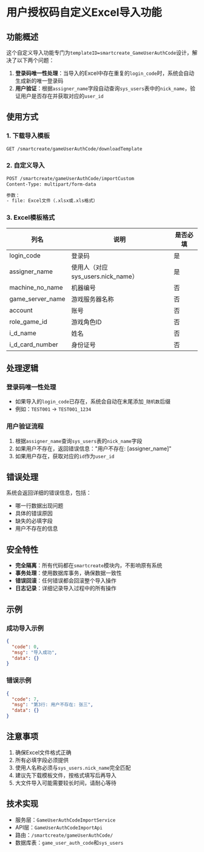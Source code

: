 # 用户授权码自定义Excel导入功能

## 功能概述

这个自定义导入功能专门为`templateID=smartcreate_GameUserAuthCode`设计，解决了以下两个问题：

1. **登录码唯一性处理**：当导入的Excel中存在重复的`login_code`时，系统会自动生成新的唯一登录码
2. **用户验证**：根据`assigner_name`字段自动查询`sys_users`表中的`nick_name`，验证用户是否存在并获取对应的`user_id`

## 使用方式

### 1. 下载导入模板

```bash
GET /smartcreate/gameUserAuthCode/downloadTemplate
```

### 2. 自定义导入

```bash
POST /smartcreate/gameUserAuthCode/importCustom
Content-Type: multipart/form-data

参数：
- file: Excel文件（.xlsx或.xls格式）
```

### 3. Excel模板格式

| 列名 | 说明 | 是否必填 |
|------|------|----------|
| login_code | 登录码 | 是 |
| assigner_name | 使用人（对应sys_users.nick_name） | 是 |
| machine_no_name | 机器编号 | 否 |
| game_server_name | 游戏服务器名称 | 否 |
| account | 账号 | 否 |
| role_game_id | 游戏角色ID | 否 |
| i_d_name | 姓名 | 否 |
| i_d_card_number | 身份证号 | 否 |

## 处理逻辑

### 登录码唯一性处理
- 如果导入的`login_code`已存在，系统会自动在末尾添加`_随机数`后缀
- 例如：`TEST001` → `TEST001_1234`

### 用户验证流程
1. 根据`assigner_name`查询`sys_users`表的`nick_name`字段
2. 如果用户不存在，返回错误信息："用户不存在: [assigner_name]"
3. 如果用户存在，获取对应的`id`作为`user_id`

## 错误处理

系统会返回详细的错误信息，包括：
- 哪一行数据出现问题
- 具体的错误原因
- 缺失的必填字段
- 用户不存在的信息

## 安全特性

- **完全隔离**：所有代码都在`smartcreate`模块内，不影响原有系统
- **事务处理**：使用数据库事务，确保数据一致性
- **错误回滚**：任何错误都会回滚整个导入操作
- **日志记录**：详细记录导入过程中的所有操作

## 示例

### 成功导入示例
```json
{
  "code": 0,
  "msg": "导入成功",
  "data": {}
}
```

### 错误示例
```json
{
  "code": 7,
  "msg": "第3行: 用户不存在: 张三",
  "data": {}
}
```

## 注意事项

1. 确保Excel文件格式正确
2. 所有必填字段必须提供
3. 使用人名称必须与`sys_users.nick_name`完全匹配
4. 建议先下载模板文件，按格式填写后再导入
5. 大文件导入可能需要较长时间，请耐心等待

## 技术实现

- 服务层：`GameUserAuthCodeImportService`
- API层：`GameUserAuthCodeImportApi`
- 路由：`/smartcreate/gameUserAuthCode/`
- 数据库表：`game_user_auth_code`和`sys_users`